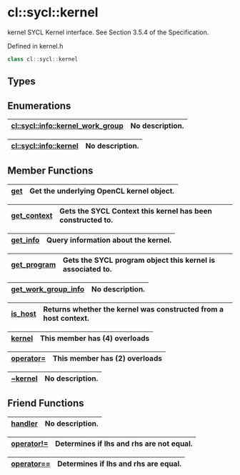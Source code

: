 # cl::sycl::kernel

kernel SYCL Kernel interface. See Section 3.5.4 of the Specification. 

Defined in kernel.h

```cpp
class cl::sycl::kernel
```

## Types

## Enumerations

| [cl::sycl::info::kernel_work_group](./enums/kernel_work_group/README.md) | No description. |
| :--- | :--- |

| [cl::sycl::info::kernel](./enums/kernel/README.md) | No description. |
| :--- | :--- |

## Member Functions

| [get](./functions/get/README.md) | Get the underlying OpenCL kernel object.  |
| :--- | :--- |

| [get_context](./functions/get_context/README.md) | Gets the SYCL Context this kernel has been constructed to.  |
| :--- | :--- |

| [get_info](./functions/get_info/README.md) | Query information about the kernel.  |
| :--- | :--- |

| [get_program](./functions/get_program/README.md) | Gets the SYCL program object this kernel is associated to.  |
| :--- | :--- |

| [get_work_group_info](./functions/get_work_group_info/README.md) | No description. |
| :--- | :--- |

| [is_host](./functions/is_host/README.md) | Returns whether the kernel was constructed from a host context.  |
| :--- | :--- |

| [kernel](./functions/kernel/README.md) | This member has (4) overloads |
| :--- | :--- |

| [operator=](./functions/operator=/README.md) | This member has (2) overloads |
| :--- | :--- |

| [~kernel](./functions/~kernel/README.md) | No description. |
| :--- | :--- |


## Friend Functions

| [handler](./functions/handler/README.md) | No description. |
| :--- | :--- |

| [operator!=](./functions/operator!=/README.md) | Determines if lhs and rhs are not equal.  |
| :--- | :--- |

| [operator==](./functions/operator==/README.md) | Determines if lhs and rhs are equal.  |
| :--- | :--- |

